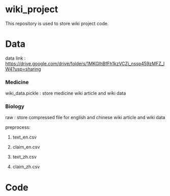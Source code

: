# wiki_project
This repository is used to store wiki project code.
# Data
data link : https://drive.google.com/drive/folders/1MKGlhBfFh1kzVCZj_nssp459zMFZ_lW4?usp=sharing

### Medicine 

wiki_data.pickle : store medicine wiki article and wiki data 

### Biology 

raw : store compressed file for english and chinese wiki article and wiki data

preprocess:

1. text_en.csv

2. claim_en.csv

3. text_zh.csv

4. claim_zh.csv

# Code 


